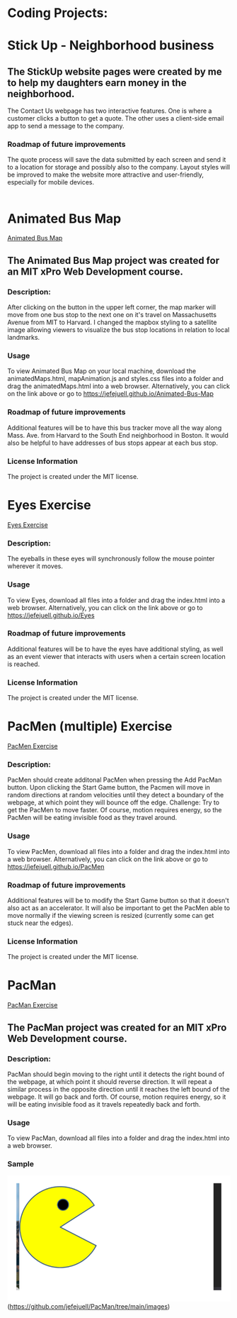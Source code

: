 # Coding Projects:

# Stick Up - Neighborhood business

## The StickUp website pages were created by me to help my daughters earn money in the neighborhood. 
The Contact Us webpage has two interactive features.  One is where a customer clicks a button to get a quote. The other uses a client-side email app to send a message to the company.

### **Roadmap of future improvements**
The quote process will save the data submitted by each screen and send it to a location for storage and possibly also to the company.  Layout styles will be improved to make the website more attractive and user-friendly, especially for mobile devices. <br><br>


# Animated Bus Map
<a href="https://jefejuell.github.io/Animated-Bus-Map/"> Animated Bus Map <a/>

## The Animated Bus Map project was created for an MIT xPro Web Development course. 

### **Description:**  
After clicking on the button in the upper left corner, the map marker will move from one bus stop to the next one on it's travel on Massachusetts Avenue from MIT to Harvard.  I changed the mapbox styling to a satellite image allowing viewers to visualize the bus stop locations in relation to local landmarks.

### **Usage**
To view Animated Bus Map on your local machine, download the animatedMaps.html, mapAnimation.js and styles.css files into a folder and drag the animatedMaps.html into a web browser. Alternatively, you can click on the link above or go to https://jefejuell.github.io/Animated-Bus-Map 

### **Roadmap of future improvements**
Additional features will be to have this bus tracker move all the way along Mass. Ave. from Harvard to the South End neighborhood in Boston.  It would also be helpful to have addresses of bus stops appear at each bus stop.

### **License Information**
The project is created under the MIT license. <br>


# Eyes Exercise
<a href="https://jefejuell.github.io/Eyes/"> Eyes Exercise </a>

### **Description:**  
The eyeballs in these eyes will synchronously follow the mouse pointer wherever it moves.

### **Usage**
To view Eyes, download all files into a folder and drag the index.html into a web browser. Alternatively, you can click on the link above or go to https://jefejuell.github.io/Eyes 
  
### **Roadmap of future improvements**
Additional features will be to have the eyes have additional styling, as well as an event viewer that interacts with users when a certain screen location is reached.

### **License Information**
The project is created under the MIT license.


# PacMen (multiple) Exercise
<a href="https://jefejuell.github.io/PacMen"> PacMen Exercise </a>

### **Description:**  
PacMen should create additonal PacMen when pressing the Add PacMan button.  Upon clicking the Start Game button, the Pacmen will move in random directions at random velocities until they detect a boundary of the webpage, at which point they will bounce off the edge.  Challenge: Try to get the PacMen to move faster.  Of course, motion requires energy, so the PacMen will be eating invisible food as they travel around. 

### **Usage**
To view PacMen, download all files into a folder and drag the index.html into a web browser. Alternatively, you can click on the link above or go to https://jefejuell.github.io/PacMen 

### **Roadmap of future improvements**
Additional features will be to modify the Start Game button so that it doesn't also act as an accelerator.  It will also be important to get the PacMen able to move normally if the viewing screen is resized (currently some can get stuck near the edges).
  
### **License Information**
The project is created under the MIT license.
  

# PacMan
<a href="http://jefejuell.github.io/PacMan"> PacMan Exercise </a> 

## The PacMan project was created for an MIT xPro Web Development course. 
  
### **Description:**  
PacMan should begin moving to the right until it detects the right bound of the webpage, at which point it should reverse direction.  It will repeat a similar process in the opposite direction until it reaches the left bound of the webpage.  It will go back and forth.  Of course, motion requires energy, so it will be eating invisible food as it travels repeatedly back and forth. 

### **Usage**
To view PacMan, download all files into a folder and drag the index.html into a web browser.

### **Sample**

![PacMan cruising right and left while eating!](/PacMan.gif "PacMan cruising and eating!")(https://github.com/jefejuell/PacMan/tree/main/images) 
